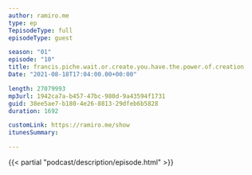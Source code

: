 ```yaml
---
author: ramiro.me
type: ep
TepisodeType: full
episodeType: guest

season: "01"
episode: "10"
title: francis.piche.wait.or.create.you.have.the.power.of.creation
Date: "2021-08-18T17:04:00.00+00:00"

length: 27079993
mp3url: 1942ca7a-b457-47bc-980d-9a43594f1731
guid: 38ee5ae7-b180-4e26-8813-29dfeb6b5828
duration: 1692

customLink: https://ramiro.me/show
itunesSummary: 

---
```

{{< partial "podcast/description/episode.html" >}}
